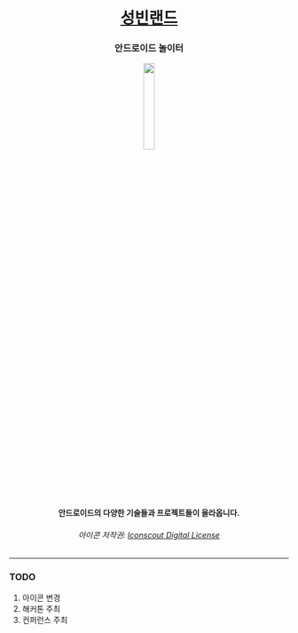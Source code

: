 <h1 align="center"><a href="https://sungbin.land/">성빈랜드</a></h1>
<h3 align="center">안드로이드 놀이터</h3>

<p align="center">
<img src="https://avatars.githubusercontent.com/u/96548964?s=200&v=4" width="20%"/>
</p>

<h4 align="center">안드로이드의 다양한 기술들과 프로젝트들이 올라옵니다.</h4>

<h6 align="center">아이콘 저작권: <a href="https://iconscout.com/licenses#iconscout">Iconscout Digital License</a></h6>

---

### TODO

1. 아이콘 변경
2. 해커톤 주최
3. 컨퍼런스 주최
